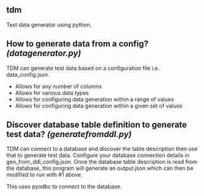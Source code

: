 ## tdm

Test data generator using python. 

## How to generate data from a config? _(datagenerator.py)_

TDM can generate test data based on a configuration file i.e. data_config.json.
- Allows for any number of columns
- Allows for various data types
- Allows for configuring data generation within a range of values
- Allows for configuring data generation within a given set of values

	
## Discover database table definition to generate test data? _(generatefromddl.py)_

TDM can connect to a database and discover the table description then use that to generate test data. Configure your database connection details in gen_from_ddl_config.json. Once the database table description is read from the database, this program will generate an output.json which can then be modified to run with #1 above. 

This uses pyodbc to connect to the database.
